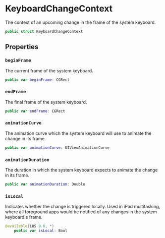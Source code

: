 # KeyboardChangeContext

The context of an upcoming change in the frame of the system keyboard.

``` swift
public struct KeyboardChangeContext 
```

## Properties

### `beginFrame`

The current frame of the system keyboard.

``` swift
public var beginFrame: CGRect 
```

### `endFrame`

The final frame of the system keyboard.

``` swift
public var endFrame: CGRect 
```

### `animationCurve`

The animation curve which the system keyboard will use to animate the
change in its frame.

``` swift
public var animationCurve: UIViewAnimationCurve 
```

### `animationDuration`

The duration in which the system keyboard expects to animate the change in
its frame.

``` swift
public var animationDuration: Double 
```

### `isLocal`

Indicates whether the change is triggered locally. Used in iPad
multitasking, where all foreground apps would be notified of any changes
in the system keyboard's frame.

``` swift
@available(iOS 9.0, *)
	public var isLocal: Bool 
```
